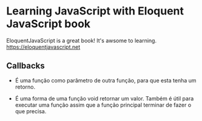 # Learning JavaScript with Eloquent JavaScript book

EloquentJavaScript is a great book! It's awsome to learning.
https://eloquentjavascript.net


## Callbacks ##

- É uma função como parâmetro de outra função, para que esta tenha um retorno.

- É uma forma de uma função void retornar um valor. Também é útil para executar uma função assim que a função principal terminar de fazer o que precisa.
